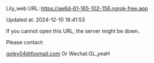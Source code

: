 Lily_web URL: https://ae6d-61-165-102-156.ngrok-free.app

Updated at: 2024-12-10 16:41:53

If you cannot open this URL, the server might be down.

Please contact: 

goley04@foxmail.com Or Wechat:GL_yeaH